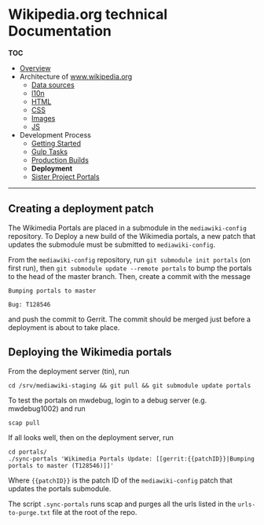 # Wikipedia.org technical Documentation
**TOC**

- [Overview](../README.md)
- Architecture of www.wikipedia.org
	- [Data sources](../architecture/data.md)
	- [l10n](../architecture/l10n.md)
	- [HTML](../architecture/html.md)
	- [CSS](../architecture/css.md)
	- [Images](../architecture/images.md)
	- [JS](../architecture/javascript.md)
- Development Process
	- [Getting Started](getting_started.md)
	- [Gulp Tasks](gulp.md)
	- [Production Builds](prod.md)
	- **Deployment**
	- [Sister Project Portals](sister_portals.md)

---

## Creating a deployment patch

The Wikimedia Portals are placed in a submodule in the `mediawiki-config` repository. To Deploy a new build of the Wikimedia portals, a new patch that updates the submodule must be submitted to `mediawiki-config`.

From the `mediawiki-config` repository, run `git submodule init portals` (on first run), then `git submodule update --remote portals` to bump the portals to the head of the master branch. Then, create a commit with the message

```
Bumping portals to master

Bug: T128546
```

and push the commit to Gerrit. The commit should be merged just before a deployment is about to take place.

## Deploying the Wikimedia portals
From the deployment server (tin), run

```
cd /srv/mediawiki-staging && git pull && git submodule update portals
```

To test the portals on mwdebug, login to a debug server (e.g. mwdebug1002) and run

```
scap pull
```

If all looks well, then on the deployment server, run

```
cd portals/
./sync-portals 'Wikimedia Portals Update: [[gerrit:{{patchID}}|Bumping portals to master (T128546)]]'
```

Where `{{patchID}}` is the patch ID of the `mediawiki-config` patch that updates the portals submodule.

The script `.sync-portals` runs scap and purges all the urls listed in the `urls-to-purge.txt` file at the root of the repo.
